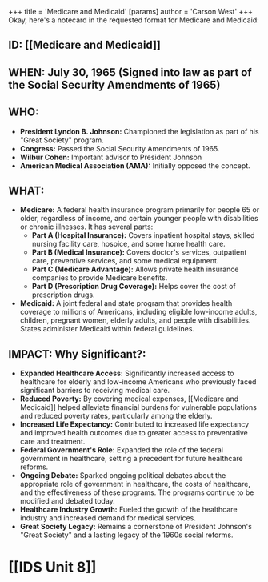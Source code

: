 +++
 title = 'Medicare and Medicaid'
[params]
	author = 'Carson West'
+++
Okay, here's a notecard in the requested format for Medicare and Medicaid:

## ID: [[Medicare and Medicaid]] 
## WHEN: July 30, 1965 (Signed into law as part of the Social Security Amendments of 1965)

## WHO:
*   **President Lyndon B. Johnson:** Championed the legislation as part of his "Great Society" program.
*   **Congress:** Passed the Social Security Amendments of 1965.
*   **Wilbur Cohen:** Important advisor to President Johnson
*   **American Medical Association (AMA):** Initially opposed the concept.

## WHAT:

*   **Medicare:** A federal health insurance program primarily for people 65 or older, regardless of income, and certain younger people with disabilities or chronic illnesses. It has several parts:
    *   **Part A (Hospital Insurance):** Covers inpatient hospital stays, skilled nursing facility care, hospice, and some home health care.
    *   **Part B (Medical Insurance):** Covers doctor's services, outpatient care, preventive services, and some medical equipment.
    *   **Part C (Medicare Advantage):** Allows private health insurance companies to provide Medicare benefits.
    *   **Part D (Prescription Drug Coverage):** Helps cover the cost of prescription drugs.
*   **Medicaid:** A joint federal and state program that provides health coverage to millions of Americans, including eligible low-income adults, children, pregnant women, elderly adults, and people with disabilities.  States administer Medicaid within federal guidelines.

## IMPACT: Why Significant?:

*   **Expanded Healthcare Access:** Significantly increased access to healthcare for elderly and low-income Americans who previously faced significant barriers to receiving medical care.
*   **Reduced Poverty:** By covering medical expenses, [[Medicare and Medicaid]] helped alleviate financial burdens for vulnerable populations and reduced poverty rates, particularly among the elderly.
*   **Increased Life Expectancy:** Contributed to increased life expectancy and improved health outcomes due to greater access to preventative care and treatment.
*   **Federal Government's Role:** Expanded the role of the federal government in healthcare, setting a precedent for future healthcare reforms.
*   **Ongoing Debate:** Sparked ongoing political debates about the appropriate role of government in healthcare, the costs of healthcare, and the effectiveness of these programs.  The programs continue to be modified and debated today.
*   **Healthcare Industry Growth:** Fueled the growth of the healthcare industry and increased demand for medical services.
*   **Great Society Legacy:** Remains a cornerstone of President Johnson's "Great Society" and a lasting legacy of the 1960s social reforms.

# [[IDS Unit 8]]